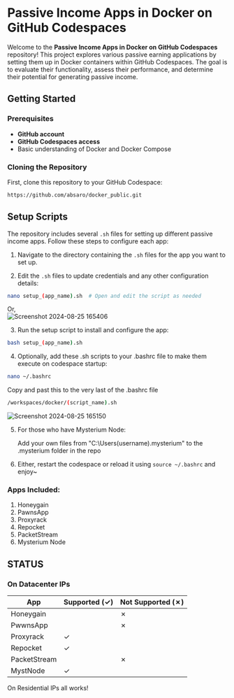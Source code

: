 # Passive Income Apps in Docker on GitHub Codespaces

Welcome to the **Passive Income Apps in Docker on GitHub Codespaces** repository! This project explores various passive earning applications by setting them up in Docker containers within GitHub Codespaces. The goal is to evaluate their functionality, assess their performance, and determine their potential for generating passive income.

## Getting Started

### Prerequisites

- **GitHub account**
- **GitHub Codespaces access**
- Basic understanding of Docker and Docker Compose

### Cloning the Repository

First, clone this repository to your GitHub Codespace:

```bash
https://github.com/absaro/docker_public.git
```

## Setup Scripts

The repository includes several `.sh` files for setting up different passive income apps. Follow these steps to configure each app:

1. Navigate to the directory containing the `.sh` files for the app you want to set up.

2. Edit the `.sh` files to update credentials and any other configuration details:

 ```bash
 nano setup_(app_name).sh  # Open and edit the script as needed
 ```
 Or,  
![Screenshot 2024-08-25 165406](https://github.com/user-attachments/assets/01b4153b-7efc-4ca8-86f1-de2449481e06)

3. Run the setup script to install and configure the app:

```bash
bash setup_(app_name).sh
```

4. Optionally, add these .sh scripts to your .bashrc file to make them execute on codespace startup:

```bash
nano ~/.bashrc
```
Copy and past this to the very last of the .bashrc file

```bash
/workspaces/docker/(script_name).sh
```
![Screenshot 2024-08-25 165150](https://github.com/user-attachments/assets/ffad206a-8d1d-423a-9858-d39766bd33f3)

5. For those who have Mysterium Node:
 
    Add your own files from "C:\Users\(username)\.mysterium\" to the .mysterium folder in the repo

7. Either, restart the codespace or reload it using `source ~/.bashrc` and enjoy~

### Apps Included:

1. Honeygain
2. PawnsApp
3. Proxyrack
4. Repocket
5. PacketStream
6. Mysterium Node

## STATUS

### On Datacenter IPs

| App                    | Supported (✓) | Not Supported (✗) |
|------------------------|---------------|--------------------|
| Honeygain              |               | ✗                  |
| PwwnsApp               |               | ✗                  |
| Proxyrack              | ✓             |                    |
| Repocket               | ✓             |                    |
| PacketStream           |               | ✗                  |
| MystNode               | ✓             |                    |

On Residential IPs all works!
